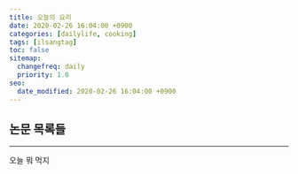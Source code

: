 ```yaml
---
title: 오늘의 요리
date: 2020-02-26 16:04:00 +0900
categories: [dailylife, cooking]
tags: [ilsangtag]
toc: false
sitemap:
  changefreq: daily
  priority: 1.0
seo:
  date_modified: 2020-02-26 16:04:00 +0900
---
```


## 논문 목록들

***

오늘 뭐 먹지